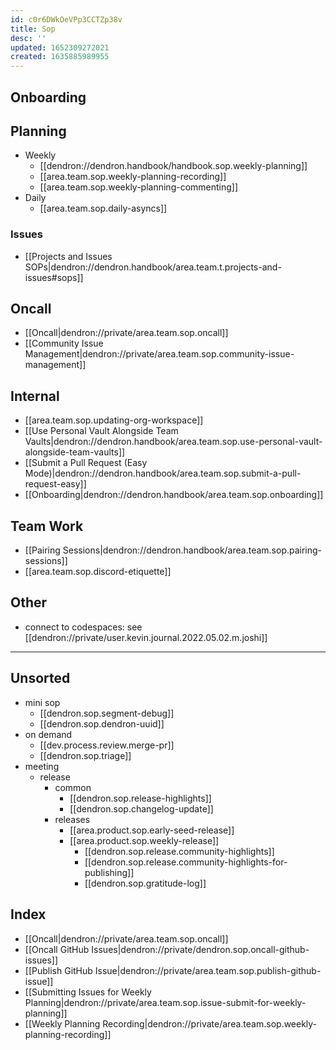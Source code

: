 ```yaml
---
id: c0r6DWkOeVPp3CCTZp38v
title: Sop
desc: ''
updated: 1652309272021
created: 1635885989955
---
```



## Onboarding

## Planning
- Weekly
    - [[dendron://dendron.handbook/handbook.sop.weekly-planning]]
    - [[area.team.sop.weekly-planning-recording]]
    - [[area.team.sop.weekly-planning-commenting]]
- Daily
    - [[area.team.sop.daily-asyncs]]

### Issues 
- [[Projects and Issues SOPs|dendron://dendron.handbook/area.team.t.projects-and-issues#sops]]

## Oncall
- [[Oncall|dendron://private/area.team.sop.oncall]]
- [[Community Issue Management|dendron://private/area.team.sop.community-issue-management]]

## Internal
- [[area.team.sop.updating-org-workspace]]
- [[Use Personal Vault Alongside Team Vaults|dendron://dendron.handbook/area.team.sop.use-personal-vault-alongside-team-vaults]]
- [[Submit a Pull Request (Easy Mode)|dendron://dendron.handbook/area.team.sop.submit-a-pull-request-easy]]
- [[Onboarding|dendron://dendron.handbook/area.team.sop.onboarding]]

## Team Work
- [[Pairing Sessions|dendron://dendron.handbook/area.team.sop.pairing-sessions]]
- [[area.team.sop.discord-etiquette]]

## Other
- connect to codespaces: see [[dendron://private/user.kevin.journal.2022.05.02.m.joshi]]

---

## Unsorted
- mini sop
    - [[dendron.sop.segment-debug]]
    - [[dendron.sop.dendron-uuid]]
- on demand
    - [[dev.process.review.merge-pr]]
    - [[dendron.sop.triage]]
- meeting
    - release
        - common
            - [[dendron.sop.release-highlights]]
            - [[dendron.sop.changelog-update]]
        - releases
            - [[area.product.sop.early-seed-release]]
            - [[area.product.sop.weekly-release]]
                - [[dendron.sop.release.community-highlights]]
                - [[dendron.sop.release.community-highlights-for-publishing]]
                - [[dendron.sop.gratitude-log]]

## Index
- [[Oncall|dendron://private/area.team.sop.oncall]]
- [[Oncall GitHub Issues|dendron://private/dendron.sop.oncall-github-issues]]
- [[Publish GitHub Issue|dendron://private/area.team.sop.publish-github-issue]]
- [[Submitting Issues for Weekly Planning|dendron://private/area.team.sop.issue-submit-for-weekly-planning]]
- [[Weekly Planning Recording|dendron://private/area.team.sop.weekly-planning-recording]]
